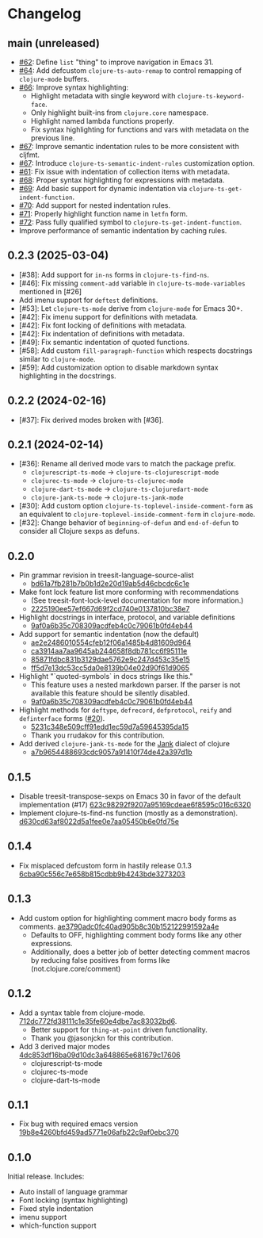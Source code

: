 # Changelog

## main (unreleased)

- [#62](https://github.com/clojure-emacs/clojure-ts-mode/issues/62): Define `list` "thing" to improve navigation in Emacs 31.
- [#64](https://github.com/clojure-emacs/clojure-ts-mode/pull/64): Add defcustom `clojure-ts-auto-remap` to control remapping of `clojure-mode` buffers.
- [#66](https://github.com/clojure-emacs/clojure-ts-mode/pull/66): Improve syntax highlighting:
  - Highlight metadata with single keyword with `clojure-ts-keyword-face`.
  - Only highlight built-ins from `clojure.core` namespace.
  - Highlight named lambda functions properly.
  - Fix syntax highlighting for functions and vars with metadata on the previous
    line.
- [#67](https://github.com/clojure-emacs/clojure-ts-mode/pull/67): Improve semantic indentation rules to be more consistent with cljfmt.
- [#67](https://github.com/clojure-emacs/clojure-ts-mode/pull/67): Introduce `clojure-ts-semantic-indent-rules` customization option.
- [#61](https://github.com/clojure-emacs/clojure-ts-mode/issues/61): Fix issue with indentation of collection items with metadata.
- [#68](https://github.com/clojure-emacs/clojure-ts-mode/pull/68): Proper syntax highlighting for expressions with metadata.
- [#69](https://github.com/clojure-emacs/clojure-ts-mode/pull/69): Add basic support for dynamic indentation via `clojure-ts-get-indent-function`.
- [#70](https://github.com/clojure-emacs/clojure-ts-mode/pull/70): Add support for nested indentation rules.
- [#71](https://github.com/clojure-emacs/clojure-ts-mode/pull/71): Properly highlight function name in `letfn` form.
- [#72](https://github.com/clojure-emacs/clojure-ts-mode/pull/72): Pass fully qualified symbol to `clojure-ts-get-indent-function`.
- Improve performance of semantic indentation by caching rules.

## 0.2.3 (2025-03-04)

- [#38]: Add support for `in-ns` forms in `clojure-ts-find-ns`.
- [#46]: Fix missing `comment-add` variable in `clojure-ts-mode-variables` mentioned in [#26]
- Add imenu support for `deftest` definitions.
- [#53]: Let `clojure-ts-mode` derive from `clojure-mode` for Emacs 30+.
- [#42]: Fix imenu support for definitions with metadata.
- [#42]: Fix font locking of definitions with metadata.
- [#42]: Fix indentation of definitions with metadata.
- [#49]: Fix semantic indentation of quoted functions.
- [#58]: Add custom `fill-paragraph-function` which respects docstrings similar to
  `clojure-mode`.
- [#59]: Add customization option to disable markdown syntax highlighting in the
  docstrings.

## 0.2.2 (2024-02-16)

- [#37]: Fix derived modes broken with [#36].

## 0.2.1 (2024-02-14)

- [#36]: Rename all derived mode vars to match the package prefix.
    - `clojurescript-ts-mode` -> `clojure-ts-clojurescript-mode`
    - `clojurec-ts-mode` -> `clojure-ts-clojurec-mode`
    - `clojure-dart-ts-mode` -> `clojure-ts-clojuredart-mode`
    - `clojure-jank-ts-mode` -> `clojure-ts-jank-mode`
- [#30]: Add custom option `clojure-ts-toplevel-inside-comment-form` as an equivalent to `clojure-toplevel-inside-comment-form` in `clojure-mode`.
- [#32]: Change behavior of `beginning-of-defun` and `end-of-defun` to consider all Clojure sexps as defuns.

## 0.2.0

- Pin grammar revision in treesit-language-source-alist
    - [bd61a7fb281b7b0b1d2e20d19ab5d46cbcdc6c1e](https://github.com/clojure-emacs/clojure-ts-mode/commit/bd61a7fb281b7b0b1d2e20d19ab5d46cbcdc6c1e)
- Make font lock feature list more conforming with recommendations
    - (See treesit-font-lock-level documentation for more information.)
    - [2225190ee57ef667d69f2cd740e0137810bc38e7](https://github.com/clojure-emacs/clojure-ts-mode/commit/2225190ee57ef667d69f2cd740e0137810bc38e7)
- Highlight docstrings in interface, protocol, and variable definitions
    - [9af0a6b35c708309acdfeb4c0c79061b0fd4eb44](https://github.com/clojure-emacs/clojure-ts-mode/commit/9af0a6b35c708309acdfeb4c0c79061b0fd4eb44)
- Add support for semantic indentation (now the default)
    - [ae2e2486010554cfeb12f06a1485b4d81609d964](https://github.com/clojure-emacs/clojure-ts-mode/commit/ae2e2486010554cfeb12f06a1485b4d81609d964)
    - [ca3914aa7aa9645ab244658f8db781cc6f95111e](https://github.com/clojure-emacs/clojure-ts-mode/commit/ca3914aa7aa9645ab244658f8db781cc6f95111e)
    - [85871fdbc831b3129dae5762e9c247d453c35e15](https://github.com/clojure-emacs/clojure-ts-mode/commit/85871fdbc831b3129dae5762e9c247d453c35e15)
    - [ff5d7e13dc53cc5da0e8139b04e02d90f61d9065](https://github.com/clojure-emacs/clojure-ts-mode/commit/ff5d7e13dc53cc5da0e8139b04e02d90f61d9065)
- Highlight "\`quoted-symbols\`  in docs strings like this."
   - This feature uses a nested markdown parser.
     If the parser is not available this feature should be silently disabled.
    - [9af0a6b35c708309acdfeb4c0c79061b0fd4eb44](https://github.com/clojure-emacs/clojure-ts-mode/commit/9af0a6b35c708309acdfeb4c0c79061b0fd4eb44)
- Highlight methods for `deftype`, `defrecord`, `defprotocol`, `reify` and `definterface`
  forms ([#20](https://github.com/clojure-emacs/clojure-ts-mode/issues/20)).
    - [5231c348e509cff91edd1ec59d7a59645395da15](https://github.com/clojure-emacs/clojure-ts-mode/commit/5231c348e509cff91edd1ec59d7a59645395da15)
    - Thank you rrudakov for this contribution.
- Add derived `clojure-jank-ts-mode` for the [Jank](https://github.com/jank-lang/jank) dialect of clojure
    - [a7b9654488693cdc9057a91410f74de42a397d1b](https://github.com/clojure-emacs/clojure-ts-mode/commit/a7b9654488693cdc9057a91410f74de42a397d1b)

## 0.1.5

- Disable treesit-transpose-sexps on Emacs 30 in favor of the default implementation (#17) [623c98292f9207a95169cdeae6f8595c016c6320](https://github.com/clojure-emacs/clojure-ts-mode/commit/623c98292f9207a95169cdeae6f8595c016c6320)
- Implement clojure-ts-find-ns function (mostly as a demonstration). [d630cd63af8022d5a1fee0e7aa05450b6e0fd75e](https://github.com/clojure-emacs/clojure-ts-mode/commit/d630cd63af8022d5a1fee0e7aa05450b6e0fd75e)

## 0.1.4

- Fix misplaced defcustom form in hastily release 0.1.3 [6cba90c556c7e658b815cdbb9b4243bde3273203](https://github.com/clojure-emacs/clojure-ts-mode/commit/6cba90c556c7e658b815cdbb9b4243bde3273203)

## 0.1.3

- Add custom option for highlighting comment macro body forms as comments. [ae3790adc0fc40ad905b8c30b152122991592a4e](https://github.com/clojure-emacs/clojure-ts-mode/commit/ae3790adc0fc40ad905b8c30b152122991592a4e)
    - Defaults to OFF, highlighting comment body forms like any other expressions.
    - Additionally, does a better job of better detecting comment macros by reducing false positives from forms like (not.clojure.core/comment)

## 0.1.2

- Add a syntax table from clojure-mode. [712dc772fd38111c1e35fe60e4dbe7ac83032bd6](https://github.com/clojure-emacs/clojure-ts-mode/commit/712dc772fd38111c1e35fe60e4dbe7ac83032bd6).
    - Better support for `thing-at-point` driven functionality.
    - Thank you @jasonjckn for this contribution.
- Add 3 derived major modes [4dc853df16ba09d10dc3a648865e681679c17606](https://github.com/clojure-emacs/clojure-ts-mode/commit/4dc853df16ba09d10dc3a648865e681679c17606)
    - clojurescript-ts-mode
    - clojurec-ts-mode
    - clojure-dart-ts-mode

## 0.1.1

- Fix bug with required emacs version [19b8e4260bfd459ad5771e06afb22c9af0ebc370](https://github.com/clojure-emacs/clojure-ts-mode/commit/19b8e4260bfd459ad5771e06afb22c9af0ebc370)

## 0.1.0

Initial release. Includes:

- Auto install of language grammar
- Font locking (syntax highlighting)
- Fixed style indentation
- imenu support
- which-function support
